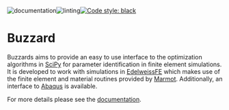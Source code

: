 ![documentation](https://github.com/EdelweissFE/Buzzard/actions/workflows/sphinx.yml/badge.svg)![linting](https://github.com/EdelweissFE/Buzzard/actions/workflows/linting.yml/badge.svg)[![Code style: black](https://img.shields.io/badge/code%20style-black-000000.svg)](https://github.com/psf/black) 

# Buzzard

Buzzards aims to provide an easy to use interface to the optimization algorithms in [SciPy](https://scipy.org/) for parameter identification in finite element simulations. It is developed to work with simulations in [EdelweissFE](https://github.com/EdelweissFE/EdelweissFE) which makes use of the finite element and material routines provided by [Marmot](https://github.com/MAteRialMOdelingToolbox/Marmot). Additionally, an interface to [Abaqus](https://www.3ds.com/de/produkte-und-services/simulia/produkte/abaqus/) is available.

For more details please see the [documentation](https://edelweissfe.github.io/Buzzard).
